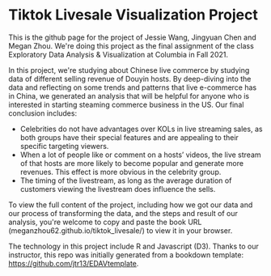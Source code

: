 
# Tiktok Livesale Visualization Project 
This is the github page for the project of Jessie Wang, Jingyuan Chen and Megan Zhou. We're doing this project as the final assignment of the class Exploratory Data Analysis & Visualization at Columbia in Fall 2021. 

In this project, we're studying about Chinese live commerce by studying data of different selling revenue of Douyin hosts. 
By deep-diving into the data and reflecting on some trends and patterns that live e-commerce has in China, we generated an analysis that will be helpful for anyone who is interested in starting steaming commerce business in the US. 
Our final conclusion includes:
- Celebrities do not have advantages over KOLs in live streaming sales, as both groups have their special features and are appealing to their specific targeting viewers.
- When a lot of people like or comment on a hosts’ videos, the live stream of that hosts are more likely to become popular and generate more revenues. This effect is more obvious in the celebrity group.
- The timing of the livestream, as long as the average duration of customers viewing the livestream does influence the sells. 

To view the full content of the project, including how we got our data and our process of transforming the data, and the steps and result of our analysis, you're welcome to copy and paste the book URL (meganzhou62.github.io/tiktok_livesale/) to view it in your browser.

The technology in this project include R and Javascript (D3). Thanks to our instructor, this repo was initially generated from a bookdown template: https://github.com/jtr13/EDAVtemplate.

